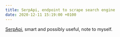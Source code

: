 ```yaml
---
title: SerpApi, endpoint to scrape search engine
date: 2020-12-11 15:19:00 +0100
---
```




[SerpApi](https://serpapi.com/), smart and possibly useful, note to myself.